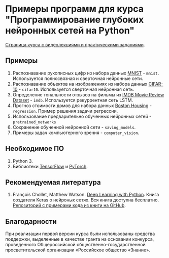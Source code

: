 # Примеры программ для курса "Программирование глубоких нейронных сетей на Python"

[Страница курса с видеолекциями и практическими заданиями](https://www.asozykin.ru/courses/nnpython).

## Примеры

1. Распознавание рукописных цифр из набора данных [MNIST](http://yann.lecun.com/exdb/mnist/) - `mnist`. Используется полносвязная и сверточная нейронные сети.
2. Распознавание объектов на изображениях из набора данных [CIFAR-10](https://www.cs.toronto.edu/~kriz/cifar.html) - `cifar10`. Используется сверточная нейронная сеть.
3. Определение тональности отзывов на фильмы из [IMDB Movie Review Dataset](http://ai.stanford.edu/~amaas/data/sentiment/) - `imdb`. Используется рекуррентная сеть LSTM.
4. Прогноз стоимости домов для набора данных [Boston Housing](https://www.cs.toronto.edu/~delve/data/boston/bostonDetail.html) - `regression`. Пример решения задачи регрессии.
5. Использование предварительно обученных нейронных сетей - `pretrained_networks`
6. Сохранение обученной нейронной сети - `saving_models`.
7. Примеры задач компьютерного зрения - `computer_vision`.

## Необходимое ПО

1. Python 3.
2. Библиотеки [TensorFlow](https://www.tensorflow.org/) и [PyTorch](https://pytorch.org/).

## Рекомендуемая литература

1. François Chollet, Matthew Watson. [Deep Learning with Python](https://deeplearningwithpython.io/). Книга создателя Keras о нейроных сетях. Вся книга доступна бесплатно. [Репозиторий с примерами кода из книги на GitHub](https://github.com/fchollet/deep-learning-with-python-notebooks).

## Благодарности

При реализации первой версии курса были использованы средства поддержки, выделенные в качестве гранта на основании конкурса, проведенного Общероссийской общественно-государственной просветительской организации «Российское общество «Знание».
